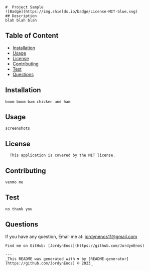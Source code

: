 
    #  Project Sample
    ![Badge](https://img.shields.io/badge/License-MIT-blue.svg)
    ## Description
    blah blah blah
  ## Table of Content
  - [Installation](#installation)
  - [Usage](#usage)
  - [License](#license)
  - [Contributing](#contributing)
  - [Test](#Test)
  - [Questions](#questions)
  ## Installation
    boom boom bam chicken and ham
  ## Usage
    screenshots
  ## License
      This application is covered by the MIT license.
  ## Contributing
    venmo me
  ## Test
    no thank you
  ## Questions
  If you have any question, Email me at: jordynenos11@gmail.com 
    
    Find me on GitHub: [JordynEnos](https://github.com/JordynEnos)   
    
    ---
    _This README was generated with ❤️ by [README-generator](https://github.com/JordynEnos) © 2023_
  